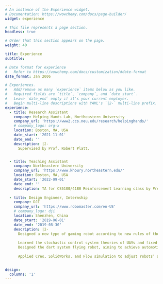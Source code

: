 ```yaml
---
# An instance of the Experience widget.
# Documentation: https://wowchemy.com/docs/page-builder/
widget: experience

# This file represents a page section.
headless: true

# Order that this section appears on the page.
weight: 40

title: Experience
subtitle:

# Date format for experience
#   Refer to https://wowchemy.com/docs/customization/#date-format
date_format: Jan 2006

# Experiences.
#   Add/remove as many `experience` items below as you like.
#   Required fields are `title`, `company`, and `date_start`.
#   Leave `date_end` empty if it's your current employer.
#   Begin multi-line descriptions with YAML's `|2-` multi-line prefix.
experience:
  - title: Research Assistant
    company: Helping Hands Lab, Northeastern University
    company_url: 'https://www2.ccs.neu.edu/research/helpinghands/'
    # company_logo: org-x
    location: Boston, MA, USA
    date_start: '2021-11-01'
    date_end: ''
    description: |2-
      Supervised by Prof. Robert Platt.


  - title: Teaching Assistant
    company: Northeastern University
    company_url: 'https://www.khoury.northeastern.edu/'
    location: Boston, MA, USA
    date_start: '2022-09-01'
    date_end: ''
    description: TA for CS5180/4180 Reinforcement Learning class by Prof. Chris Amato.
    
  - title: Design Engineer, Internship
    company: DJI
    company_url: 'https://www.robomaster.com/en-US'
    # company_logo: dji
    location: Shenzhen, China
    date_start: '2019-06-01'
    date_end: '2019-08-30'
    description: |2-
      Designed a new type of gaming robot according to new rules of the 2020 DJI Robomaster competition. 
      
      Learned the stochastic control system theories of UAVs and fixed-wing aircraft. 
      Designed the dart system flying robot, aiming to achieve automotive targeting and shooting at a distance of 20-30m. 
      
      Applied Creo, SolidWorks, and Flow simulation to adjust robots’ airfoil and suppled fringes based on aerodynamic design. Developed basic embedded framework, programming in C language with Keil’s embedded development tool.
  

design:
  columns: '1'
---
```

